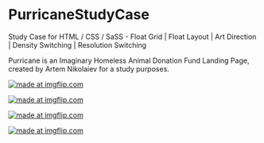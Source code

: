 # PurricaneStudyCase
Study Case for HTML / CSS / SaSS - Float Grid | Float Layout | Art Direction | Density Switching | Resolution Switching

Purricane is an Imaginary Homeless Animal Donation Fund Landing Page, created by Artem Nikolaiev for a study purposes.

<a href="https://imgflip.com/gif/3ekpz4"><img src="https://i.imgflip.com/3ekpz4.gif" title="made at imgflip.com"/></a>

<a href="https://imgflip.com/gif/3ekq3b"><img src="https://i.imgflip.com/3ekq3b.gif" title="made at imgflip.com"/></a>

<a href="https://imgflip.com/gif/3ekq5w"><img src="https://i.imgflip.com/3ekq5w.gif" title="made at imgflip.com"/></a>

<a href="https://imgflip.com/gif/3ekq8s"><img src="https://i.imgflip.com/3ekq8s.gif" title="made at imgflip.com"/></a>
